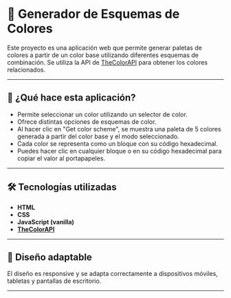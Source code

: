 # 🎨 Generador de Esquemas de Colores

Este proyecto es una aplicación web que permite generar paletas de colores a partir de un color base utilizando diferentes esquemas de combinación. Se utiliza la API de [TheColorAPI](https://www.thecolorapi.com/) para obtener los colores relacionados.

---

## 🚀 ¿Qué hace esta aplicación?

- Permite seleccionar un color utilizando un selector de color.
- Ofrece distintas opciones de esquemas de color.
- Al hacer clic en "Get color scheme", se muestra una paleta de 5 colores generada a partir del color base y el modo seleccionado.
- Cada color se representa como un bloque con su código hexadecimal.
- Puedes hacer clic en cualquier bloque o en su código hexadecimal para copiar el valor al portapapeles.

---

## 🛠️ Tecnologías utilizadas

- **HTML**
- **CSS**
- **JavaScript (vanilla)**
- **[TheColorAPI](https://www.thecolorapi.com/)**

---

## 📱 Diseño adaptable

El diseño es responsive y se adapta correctamente a dispositivos móviles, tabletas y pantallas de escritorio.

---

